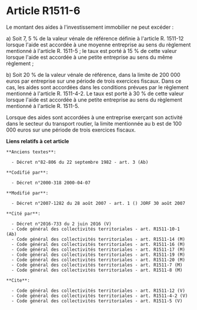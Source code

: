 # Article R1511-6

Le montant des aides à l'investissement immobilier ne peut excéder : 

a) Soit 7, 5 % de la valeur vénale de référence définie à l'article R. 1511-12 lorsque l'aide est accordée à une moyenne
entreprise au sens du règlement mentionné à l'article R. 1511-5 ; le taux est porté à 15 % de cette valeur lorsque l'aide est
accordée à une petite entreprise au sens du même règlement ; 

b) Soit 20 % de la valeur vénale de référence, dans la limite de 200 000 euros par entreprise sur une période de trois
exercices fiscaux. Dans ce cas, les aides sont accordées dans les conditions prévues par le règlement mentionné à l'article
R. 1511-4-2. Le taux est porté à 30 % de cette valeur lorsque l'aide est accordée à une petite entreprise au sens du
règlement mentionné à l'article R. 1511-5. 

Lorsque des aides sont accordées à une entreprise exerçant son activité dans le secteur du transport routier, la limite
mentionnée au b est de 100 000 euros sur une période de trois exercices fiscaux.

**Liens relatifs à cet article**

	**Anciens textes**:

	  - Décret n°82-806 du 22 septembre 1982 - art. 3 (Ab)

	**Codifié par**:

	  - Décret n°2000-318 2000-04-07

	**Modifié par**:

	  - Décret n°2007-1282 du 28 août 2007 - art. 1 () JORF 30 août 2007

	**Cité par**:

	  - Décret n°2016-733 du 2 juin 2016 (V)
	  - Code général des collectivités territoriales - art. R1511-10-1 (Ab)
	  - Code général des collectivités territoriales - art. R1511-14 (M)
	  - Code général des collectivités territoriales - art. R1511-16 (M)
	  - Code général des collectivités territoriales - art. R1511-17 (M)
	  - Code général des collectivités territoriales - art. R1511-19 (M)
	  - Code général des collectivités territoriales - art. R1511-20 (M)
	  - Code général des collectivités territoriales - art. R1511-7 (M)
	  - Code général des collectivités territoriales - art. R1511-8 (M)

	**Cite**:

	  - Code général des collectivités territoriales - art. R1511-12 (V)
	  - Code général des collectivités territoriales - art. R1511-4-2 (V)
	  - Code général des collectivités territoriales - art. R1511-5 (V)
